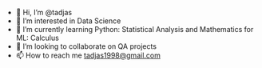 - 👋 Hi, I’m @tadjas
- 👀 I’m interested in Data Science
- 🌱 I’m currently learning Python: Statistical Analysis and Mathematics for ML: Calculus
- 💞️ I’m looking to collaborate on QA projects
- 📫 How to reach me tadjas1998@gmail.com

<!---
tadjas/tadjas is a ✨ special ✨ repository because its `README.md` (this file) appears on your GitHub profile.
You can click the Preview link to take a look at your changes.
--->
